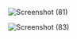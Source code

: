 ![Screenshot (81)](https://github.com/user-attachments/assets/3d62784e-2ab4-4d7f-b679-b5ccba35a6c2)

![Screenshot (83)](https://github.com/user-attachments/assets/0cf29de1-fcdf-4581-a80f-ea0fa5354626)
